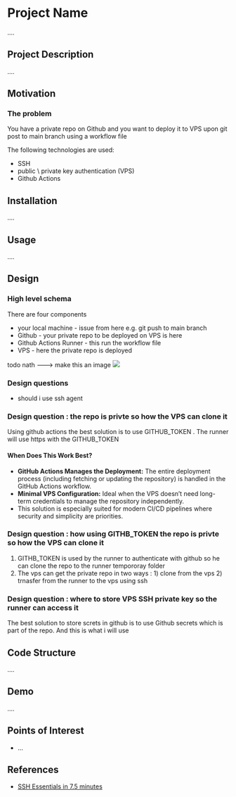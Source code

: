 <h1>Project Name</h1>
....



<h2>Project Description</h2>
....

<h2>Motivation</h2>

<h3>The problem</h3>
You have a private repo on Github and you want to deploy it to VPS upon git post to main branch using a workflow file

The following technologies are used:

<ul>
 <li>SSH</li>
 <li>public \ private key authentication (VPS)</li>
 <li>Github Actions</li>
</ul>


<h2>Installation</h2>
....



<h2>Usage</h2>
....



<h2>Design</h2>
<h3>High level schema</h3>
There are four components
<ul>
<li>your local machine - issue from here e.g. git push to main branch</li>
<li>Github - your private repo to be deployed on VPS is here</li>
<li>Github Actions Runner - this run the workflow file</li>
<li>VPS - here the private repo is deployed</li>

</ul>
todo nath ---> make this an image
<img src='./figs/high-level-schema.drawio'/>

<h3>Design questions</h3>
<ul>
 <li>should i use ssh agent </li>
 </ul>

<h3>Design question : the repo is privte so how the VPS can clone it</h3>

Using github actions the best solution is to use GITHUB_TOKEN . 
The runner will use https with the GITHUB_TOKEN

<h4>When Does This Work Best?</h4>
<ul>
  <li>
    <strong>GitHub Actions Manages the Deployment:</strong>
    The entire deployment process (including fetching or updating the repository) is handled in the GitHub Actions workflow.
  </li>
  <li>
    <strong>Minimal VPS Configuration:</strong>
    Ideal when the VPS doesn’t need long-term credentials to manage the repository independently.
  </li>
  <li>
    This solution is especially suited for modern CI/CD pipelines where security and simplicity are priorities.
  </li>
</ul>

<h3>Design question : how using GITHB_TOKEN the repo is privte so how the VPS can clone it</h3>

<ol>
<li>GITHB_TOKEN is used by the runner to authenticate with github so he can clone the repo to the runner tempororay folder</li>
<li>The vps can get the private repo in two ways : 1) clone from the vps 2) trnasfer from the runner to the vps using ssh </li>
</ol>


 <h3>Design question : where to store VPS SSH private key so the runner can access it </h3>
The best solution to store screts in github is to use Github secrets which is part of the repo. And this is what i will use

<h2>Code Structure</h2>
....

<h2>Demo</h2>
....

<h2>Points of Interest</h2>
<ul>
    <li>...</li>
   
</ul>

<h2>References</h2>
<ul>
    <li><a href='https://www.youtube.com/watch?v=R48-UaZ4q1k'> SSH Essentials in 7.5 minutes </a></li>
</ul>

